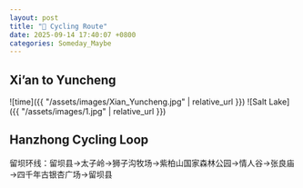 ```yaml
---
layout: post
title: "🚴 Cycling Route"
date: 2025-09-14 17:40:07 +0800
categories: Someday_Maybe
---
```


## Xi’an to Yuncheng
![time]({{ "/assets/images/Xian_Yuncheng.jpg" | relative_url }})
![Salt Lake]({{ "/assets/images/1.jpg" | relative_url }})

## Hanzhong Cycling Loop
留坝环线：留坝县→太子岭→狮子沟牧场→紫柏山国家森林公园→情人谷→张良庙→四千年古银杏广场→留坝县

[jekyll-docs]: https://jekyllrb.com/docs/home
[jekyll-gh]:   https://github.com/jekyll/jekyll
[jekyll-talk]: https://talk.jekyllrb.com/
